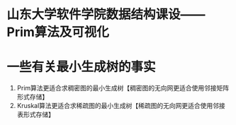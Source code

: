 # 山东大学软件学院数据结构课设——Prim算法及可视化
# 一些有关最小生成树的事实
  1. Prim算法更适合求稠密图的最小生成树【稠密图的无向网更适合使用邻接矩阵形式存储】
  2. Kruskal算法更适合求稀疏图的最小生成树【稀疏图的无向网更适合使用邻接表形式存储】
